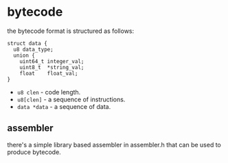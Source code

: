 # bytecode
the bytecode format is structured as follows:

  ```
  struct data {
    u8 data_type;
    union {
      uint64_t integer_val;
      uint8_t  *string_val;
      float    float_val;
  }
  ```
  
  * `u8 clen`      - code length.
  * `u8[clen]`     - a sequence of instructions.
  * `data *data`   - a sequence of data.

## assembler
there's a simple library based assembler in assembler.h
that can be used to produce bytecode.
